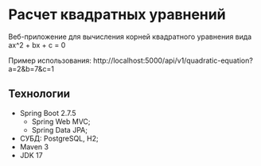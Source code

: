 # Расчет квадратных уравнений
Веб-приложение для вычисления корней квадратного уравнения вида ax^2 + bx + c = 0

Пример использования: http://localhost:5000/api/v1/quadratic-equation?a=2&b=7&c=1

## Технологии
* Spring Boot 2.7.5
  * Spring Web MVC;
  * Spring Data JPA;
* СУБД: PostgreSQL, H2;
* Maven 3
* JDK 17